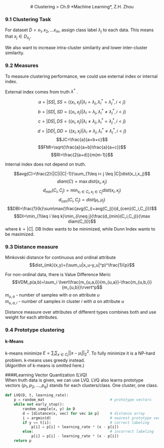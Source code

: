 <center>
# Clustering
> Ch.9 *Machine Learning*, Z.H. Zhou
</center>  

### 9.1 Clustering Task
For dataset $D = {x_1,x_2,...x_m}$, assign class label $\lambda_j$ to each data. This means that $x_j\in D_{\lambda_j}$. 

We also want to increase intra-cluster similarity and lower inter-cluster similarity. 

### 9.2 Measures
To measure clustering performance, we could use external index or internal index. 

External index comes from truth $\lambda^*$ .

$$a=|SS|, SS=\{(x_i, x_j)|\lambda_i=\lambda_j, \lambda_i^*=\lambda_j^*, i< j\}$$
$$b=|SD|, SD=\{(x_i, x_j)|\lambda_i=\lambda_j, \lambda_i^*\neq\lambda_j^*, i< j\}$$
$$c=|DS|, DS=\{(x_i, x_j)|\lambda_i\neq\lambda_j, \lambda_i^*=\lambda_j^*, i< j\}$$
$$d=|DD|, DD=\{(x_i, x_j)|\lambda_i\neq\lambda_j, \lambda_i^*\neq\lambda_j^*, i< j\}$$
$$JC=\frac{a}{a+b+c}$$
$$FMI=\sqrt{\frac{a}{a+b}\frac{a}{a+c}}$$
$$RI=\frac{2(a+d)}{m(m-1)}$$

Internal index does not depend on truth.

$$avg(C)=\frac{2}{|C|(|C|-1)}\sum_{1\leq i< j \leq |C|}dist(x_i,x_j)$$
$$diam(C)=\max dist(x_i,x_j)$$
$$d_{min}(C_i,C_j)=\min_{x_i\in C_i, x_j\in C_j} dist(x_i,x_j)$$
$$d_{cen}(C_i,C_j)=dist(\mu_i,\mu_j)$$
$$DBI=\frac{1}{k}\sum\max(\frac{avg(C_i)+avg(C_j)}{d_{cen}(C_i,C_j)})$$
$$DI=\min_{1\leq i \leq k}\min_{i\neq j}(\frac{d_{min}(C_i,C_j)}{\max diam(C_l)})$$
where $k=|C|$. DB Index wants to be minimized, while Dunn Index wants to be maximized.

### 9.3 Distance measure
Minkovski distance for continuous and ordinal attribute
$$dist_{mk}(x,y)=(\sum_u|x_u-y_u|^p)^\frac{1}{p}$$

For non-ordinal data, there is Value Difference Meric
$$VDM_p(a,b)=\sum_i \lvert\frac{m_{u,a,i}}{m_{u,a}}-\frac{m_{u,b,i}}{m_{u,b}}\rvert^p$$
$m_{u,a}$ - number of samples with $a$ on attribute $u$  
$m_{u,a,i}$ - number of samples in cluster $i$ with $a$ on attribute $u$

Distance measure over attributes of different types combines both and use weight for each attributes.

### 9.4 Prototype clustering
#### k-Means  
k-means minimize $E=\sum_i\sum_{x\in C_i}||x-\mu_i||_2^2$. To fully minimize it is a NP-hard problem. k-means uses greedy instead.   
(Algorithm of k-means is omitted here.)

####Learning Vector Quantization (LVQ)  
When truth data is given, we can use LVQ. LVQ also learns prototype vectors {$p_1,p_2,...,p_q$} stands for each clusters/class. One cluster, one class.
```Python 
def LVQ(D, t, learning_rate):
    p = random_mat                              # prototype vectors
    while not early_stop():
        random_sample(x, y) in D
        d = [distance(x, vec) for vec in p]     # distance array
        i = argmin(d)                           # nearest prototype vector
        if y == t[i]:                           # correct labeling
            p[i] = p[i] + learning_rate * (x - p[i])
        else:                                   # incorrect labeling
            p[i] = p[i] - learning_rate * (x - p[i])
    return p
```




